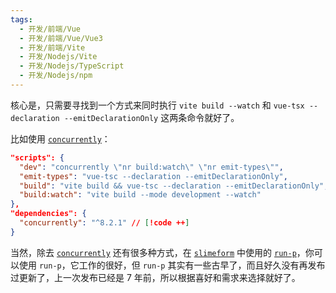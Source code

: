 ```yaml
---
tags:
  - 开发/前端/Vue
  - 开发/前端/Vue/Vue3
  - 开发/前端/Vite
  - 开发/Nodejs/Vite
  - 开发/Nodejs/TypeScript
  - 开发/Nodejs/npm
---
```


核心是，只需要寻找到一个方式来同时执行 `vite build --watch` 和 `vue-tsx --declaration --emitDeclarationOnly` 这两条命令就好了。

比如使用 [`concurrently`](https://www.npmjs.com/package/concurrently)：

```json
"scripts": {
  "dev": "concurrently \"nr build:watch\" \"nr emit-types\"",
  "emit-types": "vue-tsc --declaration --emitDeclarationOnly",
  "build": "vite build && vue-tsc --declaration --emitDeclarationOnly",
  "build:watch": "vite build --mode development --watch"
},
"dependencies": {
  "concurrently": "^8.2.1" // [!code ++]
}
```

当然，除去 [`concurrently`](https://www.npmjs.com/package/concurrently) 还有很多种方式，在 [`slimeform`](https://github.com/LittleSound/slimeform) 中使用的 [`run-p`](https://www.npmjs.com/package/run-p)，你可以使用 `run-p`，它工作的很好，但 `run-p` 其实有一些古早了，而且好久没有再发布过更新了，上一次发布已经是 7 年前，所以根据喜好和需求来选择就好了。
